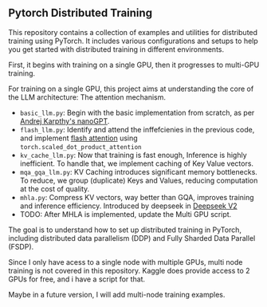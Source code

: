 ## Pytorch Distributed Training

This repository contains a collection of examples and utilities for distributed training using PyTorch. It includes various configurations and setups to help you get started with distributed training in different environments.

First, it begins with training on a single GPU, then it progresses to multi-GPU training.

For training on a single GPU, this project aims at understanding the core of the LLM architecture: The attention mechanism.
  - `basic_llm.py`: Begin with the basic implementation from scratch, as per [Andrej Karpthy's nanoGPT](https://youtu.be/l8pRSuU81PU).
  - `flash_llm.py`: Identify and attend the inffefcienies in the previous code, and implement [flash attention](https://arxiv.org/abs/2205.14135) using `torch.scaled_dot_product_attention`
  - `kv_cache_llm.py`: Now that training is fast enough, Inference is highly inefficient. To handle that, we implement caching of Key Value vectors.
  - `mqa_gqa_llm.py`: KV Caching introduces significant memory bottlenecks. To reduce, we group (duplicate) Keys and Values, reducing computation at the cost of quality.
  - `mhla.py`: Compress KV vectors, way better than GQA, improves training and inference efficiency. Introduced by deepseek in [Deepseek V2](https://arxiv.org/abs/2405.04434) 
  - TODO: After MHLA is implemented, update the Multi GPU script.

The goal is to understand how to set up distributed training in PyTorch, including distributed data parallelism (DDP) and Fully Sharded Data Parallel (FSDP).

Since I only have acess to a single node with multiple GPUs, multi node training is not covered in this repository.
Kaggle does provide access to 2 GPUs for free, and i have a script for that.

Maybe in a future version, I will add multi-node training examples.
